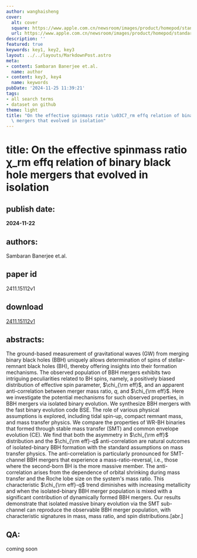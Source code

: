 ```yaml
---
author: wanghaisheng
cover:
  alt: cover
  square: https://www.apple.com.cn/newsroom/images/product/homepod/standard/Apple-HomePod-hero-230118_big.jpg.large_2x.jpg
  url: https://www.apple.com.cn/newsroom/images/product/homepod/standard/Apple-HomePod-hero-230118_big.jpg.large_2x.jpg
description: ''
featured: true
keywords: key1, key2, key3
layout: ../../layouts/MarkdownPost.astro
meta:
- content: Sambaran Banerjee et.al.
  name: author
- content: key3, key4
  name: keywords
pubDate: '2024-11-25 11:39:21'
tags:
- all search terms
- dataset on github
theme: light
title: "On the effective spinmass ratio \u03C7_rm effq relation of binary black hole\
  \ mergers that evolved in isolation"
---
```


# title: On the effective spinmass ratio χ_rm effq relation of binary black hole mergers that evolved in isolation 
## publish date: 
**2024-11-22** 
## authors: 
  Sambaran Banerjee et.al. 
## paper id
2411.15112v1
## download
[2411.15112v1](http://arxiv.org/abs/2411.15112v1)
## abstracts:
The ground-based measurement of gravitational waves (GW) from merging binary black holes (BBH) uniquely allows determination of spins of stellar-remnant black holes (BH), thereby offering insights into their formation mechanisms. The observed population of BBH mergers exhibits two intriguing peculiarities related to BH spins, namely, a positively biased distribution of effective spin parameter, $\chi_{\rm eff}$, and an apparent anti-correlation between merger mass ratio, $q$, and $\chi_{\rm eff}$. Here we investigate the potential mechanisms for such observed properties, in BBH mergers via isolated binary evolution. We synthesize BBH mergers with the fast binary evolution code BSE. The role of various physical assumptions is explored, including tidal spin-up, compact remnant mass, and mass transfer physics. We compare the properties of WR-BH binaries that formed through stable mass transfer (SMT) and common envelope evolution (CE). We find that both the asymmetry in $\chi_{\rm eff}$ distribution and the $\chi_{\rm eff}-q$ anti-correlation are natural outcomes of isolated-binary BBH formation with the standard assumptions on mass transfer physics. The anti-correlation is particularly pronounced for SMT-channel BBH mergers that experience a mass-ratio-reversal, i.e., those where the second-born BH is the more massive member. The anti-correlation arises from the dependence of orbital shrinking during mass transfer and the Roche lobe size on the system's mass ratio. This characteristic $\chi_{\rm eff}-q$ trend diminishes with increasing metallicity and when the isolated-binary BBH merger population is mixed with a significant contribution of dynamically formed BBH mergers. Our results demonstrate that isolated massive binary evolution via the SMT sub-channel can reproduce the observable BBH merger population, with characteristic signatures in mass, mass ratio, and spin distributions.[abr.]
## QA:
coming soon
